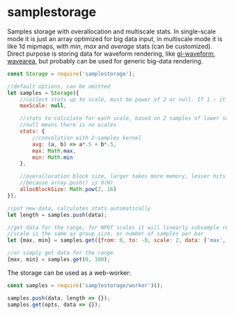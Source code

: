 # samplestorage

Samples storage with overallocation and multiscale stats. In single-scale mode it is just an array optimized for big data input, in multiscale mode it is like 1d mipmaps, with _min_, _max_ and _average_ stats (can be customized). Direct purpose is storing data for waveform rendering, like [gl-waveform](https://github.com/audio-lab/gl-waveform), [wavearea](https://github.com/audio-lab/wavearea), but probably can be used for generic big-data rendering.

```js
const Storage = require('samplestorage');

//default options, can be omitted
let samples = Storage({
	//collect stats up to scale, must be power of 2 or null. If 1 — it works as a simple array with overallocation
	maxScale: null,

	//stats to calculate for each scale, based on 2 samples of lower scale
	//null means there is no scales
	stats: {
		//convolution with 2-samples kernel
		avg: (a, b) => a*.5 + b*.5,
		max: Math.max,
		min: Math.min
	},

	//overallocation block size, larger takes more memory, lesser hits performance
	//because array.push() is O(N)
	allocBlockSize: Math.pow(2, 16)
});

//put new data, calculates stats automatically
let length = samples.push(data);

//get data for the range, for NPOT scales it will linearly subsample result.
//scale is the same as group size, or number of samples per bar
let {max, min} = samples.get({from: 0, to: -0, scale: 2, data: ['max', 'min']});

//or simply get data for the range
{max, min} = samples.get(0, 100);
```

The storage can be used as a web-worker:

```js
const samples = require('samplestorage/worker')();

samples.push(data, length => {});
samples.get(opts, data => {});
```

